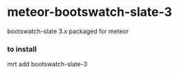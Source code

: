 meteor-bootswatch-slate-3
==================
bootswatch-slate 3.x packaged for meteor


### to install
mrt add bootswatch-slate-3

